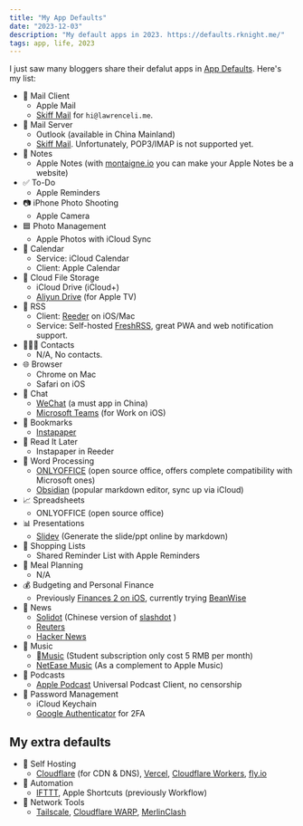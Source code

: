 ```yaml
---
title: "My App Defaults"
date: "2023-12-03"
description: "My default apps in 2023. https://defaults.rknight.me/"
tags: app, life, 2023
---
```


I just saw many bloggers share their defalut apps in [App Defaults](https://defaults.rknight.me/). Here's my list:

- 📨 Mail Client
  - Apple Mail
  - [Skiff Mail](https://skiff.com/mail) for `hi@lawrenceli.me`.
- 📮 Mail Server
  - Outlook (available in China Mainland)
  - [Skiff Mail](https://skiff.com/mail). Unfortunately, POP3/IMAP is not supported yet.
- 📝 Notes
  - Apple Notes (with [montaigne.io](https://montaigne.io) you can make your Apple Notes be a website)
- ✅ To-Do
  - Apple Reminders
- 📷 iPhone Photo Shooting
  - Apple Camera
- 🟦 Photo Management
  - Apple Photos with iCloud Sync
- 📆 Calendar
  - Service: iCloud Calendar
  - Client: Apple Calendar
- 📁 Cloud File Storage
  - iCloud Drive (iCloud+)
  - [Aliyun Drive](https://www.aliyundrive.com/) (for Apple TV)
- 📖 RSS
  - Client: [Reeder](https://reederapp.com/) on iOS/Mac
  - Service: Self-hosted [FreshRSS](https://freshrss.org/index.html), great PWA and web notification support.
- 🙍🏻‍♂️ Contacts
  - N/A, No contacts.
- 🌐 Browser
  - Chrome on Mac
  - Safari on iOS
- 💬 Chat
  - [WeChat](https://www.wechat.com/) (a must app in China)
  - [Microsoft Teams](https://apps.apple.com/ph/app/microsoft-teams/id1113153706) (for Work on iOS)
- 🔖 Bookmarks
  - [Instapaper](https://www.instapaper.com/)
- 📑 Read It Later
  - Instapaper in Reeder
- 📜 Word Processing
  - [ONLYOFFICE](https://www.onlyoffice.com/) (open source office, offers complete compatibility with Microsoft ones)
  - [Obsidian](https://obsidian.md/) (popular markdown editor, sync up via iCloud)
- 📈 Spreadsheets
  - ONLYOFFICE (open source office)
- 📊 Presentations
  - [Slidev](https://sli.dev/) (Generate the slide/ppt online by markdown)
- 🛒 Shopping Lists
  - Shared Reminder List with Apple Reminders
- 🍴 Meal Planning
  - N/A
- 💰 Budgeting and Personal Finance
  - Previously [Finances 2 on iOS](https://hochgatterer.me/finances/ios/), currently trying [BeanWise](https://apps.apple.com/us/app/beanwise/id6446314789?ref=https://lawrenceli.me)
- 📰 News
  - [Solidot](https://solidot.org) (Chinese version of [slashdot](https://slashdot.org) )
  - [Reuters](https://www.reuters.com/)
  - [Hacker News](https://news.ycombinator.com/)
- 🎵 Music
  - [Music](https://music.apple.com/) (Student subscription only cost 5 RMB per month)
  - [NetEase Music](https://music.163.com/) (As a complement to Apple Music)
- 🎤 Podcasts
  - [Apple Podcast](https://www.apple.com/apple-podcasts/) Universal Podcast Client, no censorship
- 🔐 Password Management
  - iCloud Keychain
  - [Google Authenticator](https://apps.apple.com/us/app/google-authenticator/id388497605) for 2FA

## My extra defaults

- 🚀 Self Hosting
  - [Cloudflare](https://lawrenceli.me/blog/cloudflare) (for CDN & DNS), [Vercel](https://vercel.com), [Cloudflare Workers](https://developers.cloudflare.com/workers/), [fly.io](https://fly.io)
- 🤖 Automation
  - [IFTTT](https://ifttt.com), Apple Shortcuts (previously Workflow)
- 🛜 Network Tools
  - [Tailscale](https://tailscale.com/), [Cloudflare WARP](https://1.1.1.1), [MerlinClash](https://mcreadme.gitbook.io/mc/)
